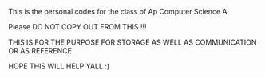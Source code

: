 This is the personal codes for the class of Ap Computer Science A

Please DO NOT COPY OUT FROM THIS !!!

THIS IS FOR THE PURPOSE FOR STORAGE AS WELL AS COMMUNICATION OR AS REFERENCE

HOPE THIS WILL HELP YALL :)
